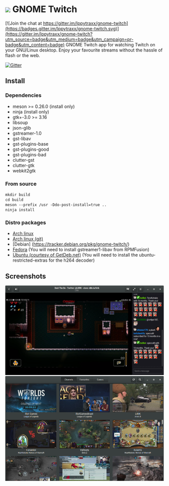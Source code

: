 # ![](/data/icons/hicolor/48x48/apps/gnome-twitch.png) GNOME Twitch

[![Join the chat at https://gitter.im/Ippytraxx/gnome-twitch](https://badges.gitter.im/Ippytraxx/gnome-twitch.svg)](https://gitter.im/Ippytraxx/gnome-twitch?utm_source=badge&utm_medium=badge&utm_campaign=pr-badge&utm_content=badge)
GNOME Twitch app for watching Twitch on your GNU/Linux desktop. Enjoy your favourite streams without
the hassle of flash or the web.

[![Gitter](https://badges.gitter.im/Ippytraxx/gnome-twitch.svg)](https://gitter.im/Ippytraxx/gnome-twitch?utm_source=badge&utm_medium=badge&utm_campaign=pr-badge)

## Install
### Dependencies
* meson >= 0.26.0 (install only)
* ninja (install only)
* gtk+-3.0 >= 3.16
* libsoup
* json-glib
* gstreamer-1.0
* gst-libav
* gst-plugins-base
* gst-plugins-good
* gst-plugins-bad
* clutter-gst
* clutter-gtk
* webkit2gtk

### From source
```
mkdir build
cd build
meson --prefix /usr -Ddo-post-install=true ..
ninja install
```

### Distro packages
* [Arch linux](https://aur.archlinux.org/packages/gnome-twitch/)
* [Arch linux (git)](https://aur.archlinux.org/packages/gnome-twitch-git/)
* [Debian] (https://tracker.debian.org/pkg/gnome-twitch/)
* [Fedora](https://copr.fedoraproject.org/coprs/ippytraxx/gnome-twitch/) (You will need to install gstreamer1-libav from RPMFusion)
* [Ubuntu (courtesy of GetDeb.net)](http://www.getdeb.net/app/GNOME%20Twitch) (You will need to install the ubuntu-restricted-extras for the h264 decoder)

## Screenshots
![](/data/screenshots/scrot_player.png?raw=true)
![](/data/screenshots/scrot_streams.png?raw=true)